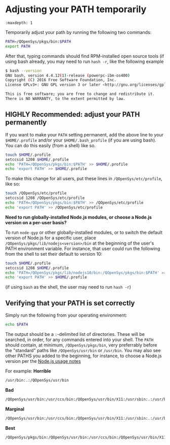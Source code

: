 # Adjusting your PATH temporarily

```{toctree}
:maxdepth: 1
```

Temporarily adjust your path by running the following two commands:

```bash
PATH=/QOpenSys/pkgs/bin:$PATH
export PATH
```

After that, typing commands should find RPM-installed open source tools
(if using bash already, you may need to run `hash -r`, like the following example

```bash
$ bash --version
GNU bash, version 4.4.12(1)-release (powerpc-ibm-os400)
Copyright (C) 2016 Free Software Foundation, Inc.
License GPLv3+: GNU GPL version 3 or later <http://gnu.org/licenses/gpl.html>

This is free software; you are free to change and redistribute it.
There is NO WARRANTY, to the extent permitted by law.
```

## HIGHLY Recommended: adjust your PATH permanently

If you want to make your `PATH` setting permanent, add the above line to your
`$HOME/.profile` and/or your `$HOME/.bash_profile` (if you are using bash).
You can do this easily (from a shell) like so.

```bash
touch $HOME/.profile
setccsid 1208 $HOME/.profile
echo 'PATH=/QOpenSys/pkgs/bin:$PATH' >> $HOME/.profile
echo 'export PATH' >> $HOME/.profile
```

To make this change for all users, put these lines in `/QOpenSys/etc/profile`,
like so:

```bash
touch /QOpenSys/etc/profile
setccsid 1208 /QOpenSys/etc/profile
echo 'PATH=/QOpenSys/pkgs/bin:$PATH' >> /QOpenSys/etc/profile
echo 'export PATH' >> /QOpenSys/etc/profile
```

**Need to run globally-installed Node.js modules,
or choose a Node.js version on a per-user basis?**

To run `node-gyp` or other globally-installed modules, or to switch the default
version of Node.js for a specific user, place `/QOpenSys/pkgs/lib/nodejs<version>/bin`
at the beginning of the user's PATH environment variable. For instance, that user
could run the following from the shell to set their default to version 10:

```bash
touch $HOME/.profile
setccsid 1208 $HOME/.profile
echo 'PATH=/QOpenSys/pkgs/lib/nodejs10/bin:/QOpenSys/pkgs/bin:$PATH' >> $HOME/.profile
echo 'export PATH' >> $HOME/.profile
```

(if using `bash` as the shell, the user may need to run `hash -r`)

## Verifying that your PATH is set correctly
Simply run the following from your operating environment:
```bash
echo $PATH
```
The output should be a `:`-delimited list of directories.
These will be searched, in order, for any commands entered
into your shell. The `PATH` should contain, at minimum,
`/QOpenSys/pkgs/bin`, very preferrably before the "standard"
paths like `/QOpenSys/usr/bin` or `/usr/bin`. You may also
see other PATHS you added to the beginning, for instance, 
to choose a Node.js version per the
[Node.js usage notes](../nodejs/README.md)

For example:
**Horrible**
```bash
/usr/bin:.:/QOpenSys/usr/bin
```

**Bad**
```bash
/QOpenSys/usr/bin:/usr/ccs/bin:/QOpenSys/usr/bin/X11:/usr/sbin:.:/usr/bin
```

**Marginal**
```bash
/QOpenSys/usr/bin:/usr/ccs/bin:/QOpenSys/usr/bin/X11:/usr/sbin:.:/usr/bin:/QOpenSys/pkgs/bin
```
**Best**
```bash
/QOpenSys/pkgs/bin:/QOpenSys/usr/bin:/usr/ccs/bin:/QOpenSys/usr/bin/X11:/usr/sbin:.:/usr/bin
```
